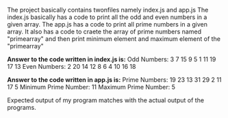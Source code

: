 The project basically contains twonfiles namely index.js and app.js
The index.js basically has a code to print all the odd and even numbers in a given array. 
The app.js has a code to print all prime numbers in a given array. It also has a code to craete the array of prime numbers named "primearray" and then print minimum element and maximum element of the "primearray"

**Answer to the code written in index.js is:** Odd Numbers: 3 7 15 9 5 1 11 19 17 13 
Even Numbers: 2 20 14 12 8 6 4 10 16 18 

**Answer to the code written in app.js is:** Prime Numbers: 19 23 13 31 29 2 11 17 5
Minimum Prime Number: 11
Maximum Prime Number: 5

Expected output of my program matches with the actual output of the programs.

